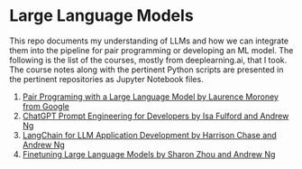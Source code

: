 # Large Language Models 
 
This repo documents my understanding of LLMs and how we can integrate them into the pipeline for pair programming or developing an ML model. The following is the list of the courses, mostly from deeplearning.ai, that I took. The course notes along with the pertinent Python scripts are presented in the pertinent repositories as Jupyter Notebook files. 


1. <a href="https://github.com/DanialArab/LLM/tree/main/Pair%20programming%20with%20an%20LLM">Pair Programing with a Large Language Model by Laurence Moroney from Google</a>
2. <a href="https://github.com/DanialArab/LLMs/blob/main/ChatGPT%20Prompt%20Engineering%20for%20Developers%20/readme.md">ChatGPT Prompt Engineering for Developers by Isa Fulford and Andrew Ng</a>
3. <a href="https://github.com/DanialArab/LLMs/tree/main/LangChain%20for%20LLM%20Application%20Development">LangChain for LLM Application Development by Harrison Chase and Andrew Ng</a>
4. <a href="">Finetuning Large Language Models by Sharon Zhou and Andrew Ng</a>

